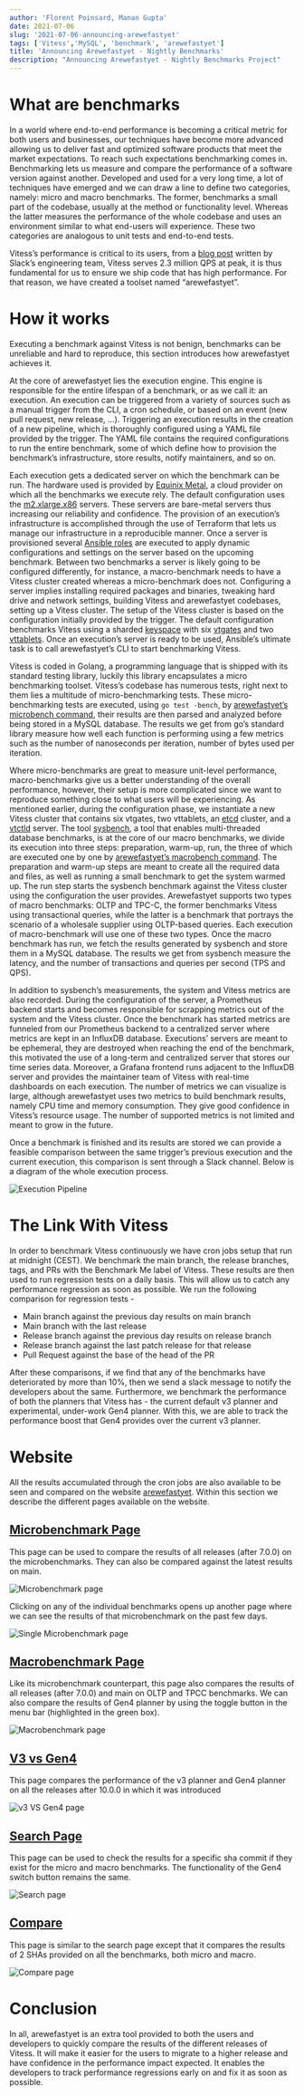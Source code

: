 ```yaml
---
author: 'Florent Poinsard, Manan Gupta'
date: 2021-07-06
slug: '2021-07-06-announcing-arewefastyet'
tags: ['Vitess','MySQL', 'benchmark', 'arewefastyet']
title: 'Announcing Arewefastyet - Nightly Benchmarks'
description: "Announcing Arewefastyet - Nightly Benchmarks Project"
---
```


# What are benchmarks

In a world where end-to-end performance is becoming a critical metric for both users and businesses, our techniques have become more advanced allowing us to deliver fast and optimized software products that meet the market expectations. To reach such expectations benchmarking comes in. Benchmarking lets us measure and compare the performance of a software version against another. Developed and used for a very long time, a lot of techniques have emerged and we can draw a line to define two categories, namely: micro and macro benchmarks. The former, benchmarks a small part of the codebase, usually at the method or functionality level. Whereas the latter measures the performance of the whole codebase and uses an environment similar to what end-users will experience. These two categories are analogous to unit tests and end-to-end tests.

Vitess’s performance is critical to its users, from a [blog post](https://slack.engineering/scaling-datastores-at-slack-with-vitess/) written by Slack’s engineering team, Vitess serves 2.3 million QPS at peak, it is thus fundamental for us to ensure we ship code that has high performance. For that reason, we have created a toolset named “arewefastyet”.

# How it works

Executing a benchmark against Vitess is not benign, benchmarks can be unreliable and hard to reproduce, this section introduces how arewefastyet achieves it.

At the core of arewefastyet lies the execution engine. This engine is responsible for the entire lifespan of a benchmark, or as we call it: an execution. An execution can be triggered from a variety of sources such as a manual trigger from the CLI, a cron schedule, or based on an event (new pull request, new release, …). Triggering an execution results in the creation of a new pipeline, which is thoroughly configured using a YAML file provided by the trigger. The YAML file contains the required configurations to run the entire benchmark, some of which define how to provision the benchmark’s infrastructure, store results, notify maintainers, and so on.

Each execution gets a dedicated server on which the benchmark can be run. The hardware used is provided by [Equinix Metal](https://metal.equinix.com), a cloud provider on which all the benchmarks we execute rely. The default configuration uses the [m2.xlarge.x86](https://metal.equinix.com/developers/docs/servers/server-specs/#m2xlargex86) servers. These servers are bare-metal servers thus increasing our reliability and confidence. The provision of an execution’s infrastructure is accomplished through the use of Terraform that lets us manage our infrastructure in a reproducible manner. Once a server is provisioned several [Ansible roles](https://docs.ansible.com/ansible/latest/user_guide/playbooks_reuse_roles.html) are executed to apply dynamic configurations and settings on the server based on the upcoming benchmark. Between two benchmarks a server is likely going to be configured differently, for instance, a macro-benchmark needs to have a Vitess cluster created whereas a micro-benchmark does not. Configuring a server implies installing required packages and binaries, tweaking hard drive and network settings, building Vitess and arewefastyet codebases, setting up a Vitess cluster. The setup of the Vitess cluster is based on the configuration initially provided by the trigger. The default configuration benchmarks Vitess using a sharded [keyspace](https://vitess.io/docs/concepts/keyspace/) with six [vtgates](https://vitess.io/docs/concepts/vtgate/) and two [vttablets](https://vitess.io/docs/concepts/tablet/). Once an execution’s server is ready to be used, Ansible’s ultimate task is to call arewefastyet’s CLI to start benchmarking Vitess.

Vitess is coded in Golang, a programming language that is shipped with its standard testing library, luckily this library encapsulates a micro benchmarking toolset. Vitess’s codebase has numerous tests, right next to them lies a multitude of micro-benchmarking tests. These micro-benchmarking tests are executed, using `go test -bench`, by [arewefastyet’s microbench command](https://github.com/vitessio/arewefastyet/blob/master/docs/arewefastyet_microbench_run.md), their results are then parsed and analyzed before being stored in a MySQL database. The results we get from go’s standard library measure how well each function is performing using a few metrics such as the number of nanoseconds per iteration, number of bytes used per iteration. 

Where micro-benchmarks are great to measure unit-level performance, macro-benchmarks give us a better understanding of the overall performance, however, their setup is more complicated since we want to reproduce something close to what users will be experiencing. As mentioned earlier, during the configuration phase, we instantiate a new Vitess cluster that contains six vtgates, two vttablets, an [etcd](https://etcd.io) cluster, and a [vtctld](https://vitess.io/docs/concepts/vtctld/) server. The tool [sysbench](https://github.com/planetscale/sysbench), a tool that enables multi-threaded database benchmarks, is at the core of our macro benchmarks, we divide its execution into three steps: preparation, warm-up, run, the three of which are executed one by one by [arewefastyet’s macrobench command](https://github.com/vitessio/arewefastyet/blob/master/docs/arewefastyet_macrobench_run.md). The preparation and warm-up steps are meant to create all the required data and files, as well as running a small benchmark to get the system warmed up. The run step starts the sysbench benchmark against the Vitess cluster using the configuration the user provides. Arewefastyet supports two types of macro benchmarks: OLTP and TPC-C, the former benchmarks Vitess using transactional queries, while the latter is a benchmark that portrays the scenario of a wholesale supplier using OLTP-based queries. Each execution of macro-benchmark will use one of these two types. Once the macro benchmark has run, we fetch the results generated by sysbench and store them in a MySQL database. The results we get from sysbench measure the latency, and the number of transactions and queries per second (TPS and QPS).

In addition to sysbench’s measurements, the system and Vitess metrics are also recorded. During the configuration of the server, a Prometheus backend starts and becomes responsible for scrapping metrics out of the system and the Vitess cluster. Once the benchmark has started metrics are funneled from our Prometheus backend to a centralized server where metrics are kept in an InfluxDB database. Executions’ servers are meant to be ephemeral, they are destroyed when reaching the end of the benchmark, this motivated the use of a long-term and centralized server that stores our time series data. Moreover, a Grafana frontend runs adjacent to the InfluxDB server and provides the maintainer team of Vitess with real-time dashboards on each execution. The number of metrics we can visualize is large, although arewefastyet uses two metrics to build benchmark results, namely CPU time and memory consumption. They give good confidence in Vitess’s resource usage. The number of supported metrics is not limited and meant to grow in the future.

Once a benchmark is finished and its results are stored we can provide a feasible comparison between the same trigger’s previous execution and the current execution, this comparison is sent through a Slack channel.
Below is a diagram of the whole execution process.

<img src="/files/blog-arewefastyet/execution-pipeline.png" width="auto" height="auto" alt="Execution Pipeline" />

# The Link With Vitess

In order to benchmark Vitess continuously we have cron jobs setup that run at midnight (CEST). We benchmark the main branch, the release branches, tags, and PRs with the Benchmark Me label of Vitess. These results are then used to run regression tests on a daily basis. This will allow us to catch any performance regression as soon as possible. We run the following comparison for regression tests - 
 - Main branch against the previous day results on main branch
 - Main branch with the last release
 - Release branch against the previous day results on release branch
 - Release branch against the last patch release for that release
 - Pull Request against the base of the head of the PR

After these comparisons, if we find that any of the benchmarks have deteriorated by more than 10%, then we send a slack message to notify the developers about the same.
Furthermore, we benchmark the performance of both the planners that Vitess has - the current default v3 planner and experimental, under-work Gen4 planner. With this, we are able to track the performance boost that Gen4 provides over the current v3 planner.

# Website

All the results accumulated through the cron jobs are also available to be seen and compared on the website [arewefastyet](https://benchmark.vitess.io/). Within this section we describe the different pages available on the website. 

## [Microbenchmark Page](https://benchmark.vitess.io/microbench)
This page can be used to compare the results of all releases (after 7.0.0) on the microbenchmarks. They can also be compared against the latest results on main.

<img src="/files/blog-arewefastyet/microbench.png" width="auto" height="auto" alt="Microbenchmark page" />

Clicking on any of the individual benchmarks opens up another page where we can see the results of that microbenchmark on the past few days.

<img src="/files/blog-arewefastyet/microbenchSingle.png" width="auto" height="auto" alt="Single Microbenchmark page" />

## [Macrobenchmark Page](https://benchmark.vitess.io/macrobench)
Like its microbenchmark counterpart, this page also compares the results of all releases (after 7.0.0) and main on OLTP and TPCC benchmarks. We can also compare the results of Gen4 planner by using the toggle button in the menu bar (highlighted in the green box).

<img src="/files/blog-arewefastyet/macrobench.png" width="auto" height="auto" alt="Macrobenchmark page" />

## [V3 vs Gen4](https://benchmark.vitess.io/v3_VS_Gen4)
This page compares the performance of the v3 planner and Gen4 planner on all the releases after 10.0.0 in which it was introduced

<img src="/files/blog-arewefastyet/v3VsGen4.png" width="auto" height="auto" alt="v3 VS Gen4 page" />

## [Search Page](https://benchmark.vitess.io/search)
This page can be used to check the results for a specific sha commit if they exist for the micro and macro benchmarks. The functionality of the Gen4 switch button remains the same.

<img src="/files/blog-arewefastyet/search.png" width="auto" height="auto" alt="Search page" />

## [Compare](https://benchmark.vitess.io/compare)
This page is similar to the search page except that it compares the results of 2 SHAs provided on all the benchmarks, both micro and macro. 

<img src="/files/blog-arewefastyet/compare.png" width="auto" height="auto" alt="Compare page" />

# Conclusion

In all, arewefastyet is an extra tool provided to both the users and developers to quickly compare the results of the different releases of Vitess. It will make it easier for the users to migrate to a higher release and have confidence in the performance impact expected. It enables the developers to track performance regressions early on and fix it as soon as possible.

